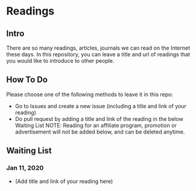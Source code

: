 # Readings

## Intro
There are so many readings, articles, journals we can read on the Internet these days. In this repository, you can leave a title and url of readings that you would like to introduce to other people.

## How To Do
Please choose one of the following methods to leave it in this repo:
- Go to Issues and create a new issue (including a title and link of your reading)
- Do pull request by adding a title and link of the reading in the below Waiting List
NOTE: Reading for an affiliate program, promotion or advertisement will not be added below, and can be deleted anytime.

## Waiting List

### Jan 11, 2020
- (Add title and link of your reading here)

